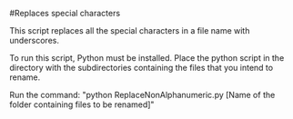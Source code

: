 #Replaces special characters

This script replaces all the special characters in a file name with underscores.

To run this script, Python must be installed.
Place the python script in the directory with the subdirectories containing the files that you intend to rename.

Run the command: "python ReplaceNonAlphanumeric.py [Name of the folder containing files to be renamed]"
